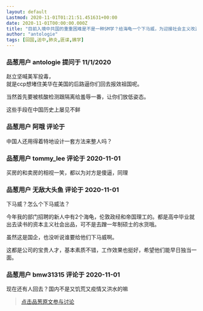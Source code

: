 ```yaml
---
layout: default
Lastmod: 2020-11-01T01:21:51.451631+00:00
date: 2020-11-01T00:00:00.000Z
title: "目前入境中共国的重重困难是不是一种SM学？给海龟一个下马威，为迎接社会主义改造做准备？"
author: "antologie"
tags: [回国,送中,肺炎,匪谍,姨学]
---
```



### 品葱用户 **antologie** 提问于 11/1/2020
    
赵立坚喊美军投毒，  
就是ccp想堵住美华在美国的后路逼你们回去报效祖国呢。  
  
当然首先要被核酸检测跟隔离给羞辱一番，让你们放低姿态。  
  
  
这些手段在中国历史上屡见不鲜
    
                

### 品葱用户 **阿哦** 评论于 
        
中国人还用得着特地设计一套方法来整人吗？
        
                

### 品葱用户 **tommy_lee** 评论于 2020-11-01
        
买房的和卖房的相视一笑，都以为对方是傻逼，同理
        
                

### 品葱用户 **无敌大头鱼** 评论于 2020-11-01
        
下马威？怎么个下马威法？  
  
今年我的部门招聘的新人中有2个海龟，伦敦政经和帝国理工的。都是高中毕业就出去读书的资本主义社会出品，可不是去蹭一年制硕士的水货哦。  
  
虽然这是国企，也没听说谁要给他们下马威啊。  
  
这都是公司的宝贵人才，基本素质不错，工作效果也挺好，希望他们能早日独当一面。
        
                

### 品葱用户 **bmw31315** 评论于 2020-11-01
        
现在还有人回去？国内不是又饥荒又疫情又洪水的嘛
        
                





> [点击品葱原文参与讨论](https://pincong.rocks/question/32895)

